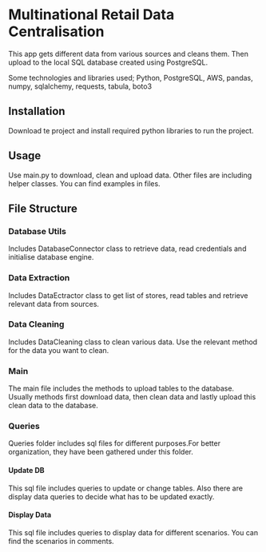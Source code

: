 # Multinational Retail Data Centralisation

This app gets different data from various sources and cleans them. Then upload to the local SQL database created using PostgreSQL.

Some technologies and libraries used; Python, PostgreSQL, AWS, pandas, numpy, sqlalchemy, requests, tabula, boto3

## Installation
Download te project and install required python libraries to run the project.

## Usage
Use main.py to download, clean and upload data. Other files are including helper classes. You can find examples in files.

## File Structure
### Database Utils
Includes DatabaseConnector class to retrieve data, read credentials and initialise database engine.

### Data Extraction
Includes DataEctractor class to get list of stores, read tables and retrieve relevant data from sources.

### Data Cleaning
Includes DataCleaning class to clean various data. Use the relevant method for the data you want to clean.

### Main
The main file includes the methods to upload tables to the database. Usually methods first download data, then clean data and lastly upload this clean data to the database.

### Queries
Queries folder includes sql files for different purposes.For better organization, they have been gathered under this folder.

#### Update DB
This sql file includes queries to update or change tables. Also there are display data queries to decide what has to be updated exactly.

#### Display Data
This sql file includes queries to display data for different scenarios. You can find the scenarios in comments.
